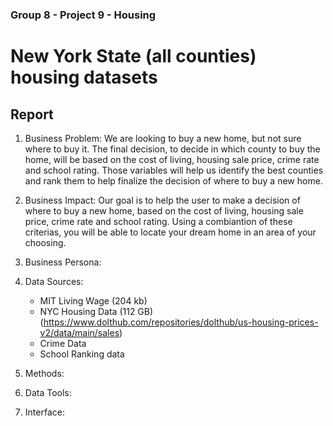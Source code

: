### Group 8 - Project 9 - Housing 
# New York State (all counties) housing datasets 

## Report 
1. Business Problem: We are looking to buy a new home, but not sure where to buy it. The final decision, to decide in which county to buy the home, will be based on the cost of living, housing sale price, crime rate and school rating. Those variables will help us identify the best counties and rank them to help finalize the decision of where to buy a new home. 

2. Business Impact: Our goal is to help the user to make a decision of where to buy a new home, based on the cost of living, housing sale price, crime rate and school rating. Using a combiantion of these criterias, you will be able to locate your dream home in an area of your choosing.

3. Business Persona: 

4. Data Sources:
    - MIT Living Wage (204 kb) 
    - NYC Housing Data (112 GB) (https://www.dolthub.com/repositories/dolthub/us-housing-prices-v2/data/main/sales)
    - Crime Data 
    - School Ranking data 

5. Methods:

6. Data Tools:

7. Interface: 

